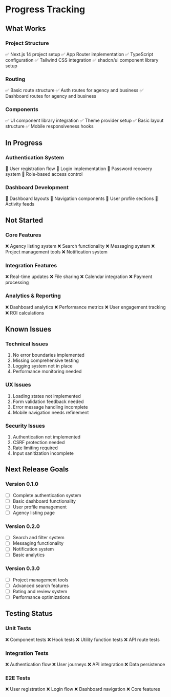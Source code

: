 # Progress Tracking

## What Works

### Project Structure
✅ Next.js 14 project setup
✅ App Router implementation
✅ TypeScript configuration
✅ Tailwind CSS integration
✅ shadcn/ui component library setup

### Routing
✅ Basic route structure
✅ Auth routes for agency and business
✅ Dashboard routes for agency and business

### Components
✅ UI component library integration
✅ Theme provider setup
✅ Basic layout structure
✅ Mobile responsiveness hooks

## In Progress

### Authentication System
🔄 User registration flow
🔄 Login implementation
🔄 Password recovery system
🔄 Role-based access control

### Dashboard Development
🔄 Dashboard layouts
🔄 Navigation components
🔄 User profile sections
🔄 Activity feeds

## Not Started

### Core Features
❌ Agency listing system
❌ Search functionality
❌ Messaging system
❌ Project management tools
❌ Notification system

### Integration Features
❌ Real-time updates
❌ File sharing
❌ Calendar integration
❌ Payment processing

### Analytics & Reporting
❌ Dashboard analytics
❌ Performance metrics
❌ User engagement tracking
❌ ROI calculations

## Known Issues

### Technical Issues
1. No error boundaries implemented
2. Missing comprehensive testing
3. Logging system not in place
4. Performance monitoring needed

### UX Issues
1. Loading states not implemented
2. Form validation feedback needed
3. Error message handling incomplete
4. Mobile navigation needs refinement

### Security Issues
1. Authentication not implemented
2. CSRF protection needed
3. Rate limiting required
4. Input sanitization incomplete

## Next Release Goals

### Version 0.1.0
- [ ] Complete authentication system
- [ ] Basic dashboard functionality
- [ ] User profile management
- [ ] Agency listing page

### Version 0.2.0
- [ ] Search and filter system
- [ ] Messaging functionality
- [ ] Notification system
- [ ] Basic analytics

### Version 0.3.0
- [ ] Project management tools
- [ ] Advanced search features
- [ ] Rating and review system
- [ ] Performance optimizations

## Testing Status

### Unit Tests
❌ Component tests
❌ Hook tests
❌ Utility function tests
❌ API route tests

### Integration Tests
❌ Authentication flow
❌ User journeys
❌ API integration
❌ Data persistence

### E2E Tests
❌ User registration
❌ Login flow
❌ Dashboard navigation
❌ Core features
